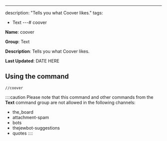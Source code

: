 ---
description: "Tells you what Coover likes."
tags:
  - Text
---# coover

**Name**: coover

**Group**: Text

**Description**: Tells you what Coover likes.

**Last Updated**: DATE HERE

## Using the command

    //coover

::::caution Please note that this command and other commands from the **Text** command group are not allowed in the following channels:
- the_board
- attachment-spam
- bots
- thejewbot-suggestions
- quotes
::::